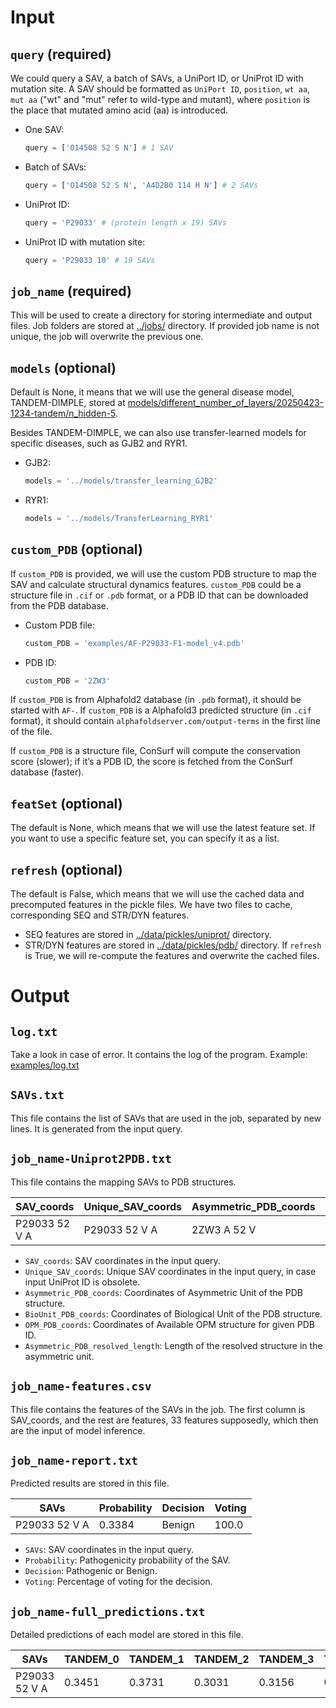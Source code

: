 # Input

## `query` (required)

We could query a SAV, a batch of SAVs, a UniPort ID, or UniProt ID with mutation site. A
SAV should be formatted as `UniPort ID`, `position`, `wt aa`, `mut aa` ("wt" and "mut" refer to wild-type and mutant), where `position` is the place that mutated amino acid (aa) is introduced.

*   One SAV: 
    ```python
    query = ['O14508 52 S N'] # 1 SAV
    ```
*   Batch of SAVs:
    ```python
    query = ['O14508 52 S N', 'A4D2B0 114 H N'] # 2 SAVs
    ```
*   UniProt ID:
    ```python
    query = 'P29033' # (protein length x 19) SAVs
    ```

*   UniProt ID with mutation site:
    ```python
    query = 'P29033 10' # 19 SAVs
    ```

## `job_name` (required)

This will be used to create a directory for storing intermediate and output files. Job folders are stored at [../jobs/](../jobs/) directory. If provided job name is not unique, the job will overwrite the previous one.

## `models` (optional)

Default is None, it means that we will use the general disease model, TANDEM-DIMPLE, stored at [models/different_number_of_layers/20250423-1234-tandem/n_hidden-5](../models/different_number_of_layers/20250423-1234-tandem/n_hidden-5).

Besides TANDEM-DIMPLE, we can also use transfer-learned models for specific diseases, such as GJB2 and RYR1.
*   GJB2:
    ```python
    models = '../models/transfer_learning_GJB2'
    ```
*   RYR1:
    ```python
    models = '../models/TransferLearning_RYR1'
    ```

## `custom_PDB` (optional)

If `custom_PDB` is provided, we will use the custom PDB structure to map the SAV and calculate structural dynamics features. `custom_PDB` could be a structure file in `.cif` or `.pdb` format, or a PDB ID that can be downloaded from the PDB database.
*   Custom PDB file:
    ```python
    custom_PDB = 'examples/AF-P29033-F1-model_v4.pdb'
    ```
*   PDB ID:
    ```python
    custom_PDB = '2ZW3'
    ```

If `custom_PDB` is from Alphafold2 database (in `.pdb` format), it should be started with `AF-`. 
If `custom_PDB` is a Alphafold3 predicted structure (in `.cif` format), it should contain `alphafoldserver.com/output-terms` in the first line of the file.

If `custom_PDB` is a structure file, ConSurf will compute the conservation score (slower); if it’s a PDB ID, the score is fetched from the ConSurf database (faster).


## `featSet` (optional)

The default is None, which means that we will use the latest feature set.
If you want to use a specific feature set, you can specify it as a list.

## `refresh` (optional)

The default is False, which means that we will use the cached data and precomputed features in the pickle files.
We have two files to cache, corresponding SEQ and STR/DYN features. 

*   SEQ features are stored in [../data/pickles/uniprot/](../data/pickles/uniprot/) directory.
*   STR/DYN features are stored in [../data/pickles/pdb/](../data/pickles/pdb/) directory.
If `refresh` is True, we will re-compute the features and overwrite the cached files.

# Output

## `log.txt`

Take a look in case of error. It contains the log of the program.
Example: [examples/log.txt](../examples/log.txt)

## `SAVs.txt`

This file contains the list of SAVs that are used in the job, separated by new lines.
It is generated from the input query.

## `job_name-Uniprot2PDB.txt`

This file contains the mapping SAVs to PDB structures.

| SAV_coords        | Unique_SAV_coords | Asymmetric_PDB_coords | BioUnit_PDB_coords    | OPM_PDB_coords     | Asymmetric_PDB_resolved_length |
|------------------|-------------------|------------------------|------------------------|--------------------|-------------------------------|
| P29033 52 V A     | P29033 52 V A      | 2ZW3 A 52 V            | 2ZW3 A 52 V 1          | 2ZW3 A 52 V        | 216                           |

*   `SAV_coords`: SAV coordinates in the input query.
*   `Unique_SAV_coords`: Unique SAV coordinates in the input query, in case input UniProt ID is obsolete.
*   `Asymmetric_PDB_coords`: Coordinates of Asymmetric Unit of the PDB structure.
*   `BioUnit_PDB_coords`: Coordinates of Biological Unit of the PDB structure.
*   `OPM_PDB_coords`: Coordinates of Available OPM structure for given PDB ID.
*   `Asymmetric_PDB_resolved_length`: Length of the resolved structure in the asymmetric unit.

## `job_name-features.csv`
This file contains the features of the SAVs in the job. The first column is SAV_coords, and the rest are features, 33 features supposedly, which then are the input of model inference.

## `job_name-report.txt`
Predicted results are stored in this file. 

| SAVs             | Probability | Decision   | Voting |
|------------------|-------------|------------|--------|
| P29033 52 V A     | 0.3384      | Benign     | 100.0  |

*   `SAVs`: SAV coordinates in the input query.
*   `Probability`: Pathogenicity probability of the SAV.
*   `Decision`: Pathogenic or Benign. 
*   `Voting`: Percentage of voting for the decision.

## `job_name-full_predictions.txt`
Detailed predictions of each model are stored in this file.

| SAVs             | TANDEM_0 | TANDEM_1 | TANDEM_2 | TANDEM_3 | TANDEM_4 |
|------------------|----------|----------|----------|----------|----------|
| P29033 52 V A     | 0.3451   | 0.3731   | 0.3031   | 0.3156   | 0.3551   |


